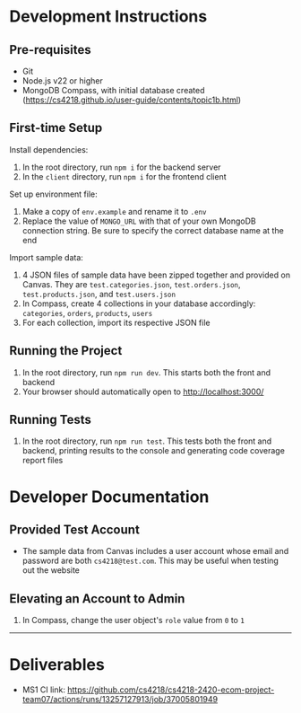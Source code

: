 # Development Instructions

## Pre-requisites

- Git
- Node.js v22 or higher
- MongoDB Compass, with initial database created
  (<https://cs4218.github.io/user-guide/contents/topic1b.html>)

## First-time Setup

Install dependencies:

1. In the root directory, run `npm i` for the backend server
1. In the `client` directory, run `npm i` for the frontend client

Set up environment file:

1. Make a copy of `env.example` and rename it to `.env`
1. Replace the value of `MONGO_URL` with that of your own MongoDB connection string. Be sure to specify the correct database name at the end

Import sample data:

1. 4 JSON files of sample data have been zipped together and provided on Canvas. They are `test.categories.json`, `test.orders.json`, `test.products.json`, and `test.users.json`
1. In Compass, create 4 collections in your database accordingly: `categories`, `orders`, `products`, `users`
1. For each collection, import its respective JSON file

## Running the Project

1. In the root directory, run `npm run dev`. This starts both the front and backend
1. Your browser should automatically open to <http://localhost:3000/>

## Running Tests

1. In the root directory, run `npm run test`. This tests both the front and backend, printing results to the console and generating code coverage report files

# Developer Documentation

## Provided Test Account

- The sample data from Canvas includes a user account whose email and password are both `cs4218@test.com`. This may be useful when testing out the website

## Elevating an Account to Admin

1. In Compass, change the user object's `role` value from `0` to `1`

---

# Deliverables

- MS1 CI link: <https://github.com/cs4218/cs4218-2420-ecom-project-team07/actions/runs/13257127913/job/37005801949>
